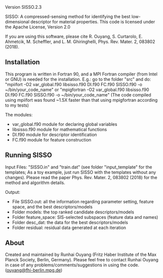 
Version SISSO.2.3

SISSO: A compressed-sensing method for identifying the best low-dimensional descriptor for material properties.
This code is licensed under the Apache License, Version 2.0

If you are using this software, please cite
R. Ouyang, S. Curtarolo, E. Ahmetcik, M. Scheffler, and L. M. Ghiringhelli, Phys. Rev. Mater. 2, 083802 (2018).


Installation
-------------
This program is written in Fortran 90, and a MPI Fortran compiler (from Intel or GNU) is needed for the installation.
E.g.: go to the folder "src" and do:
"mpiifort -O2 var_global.f90 libsisso.f90 DI.f90 FC.f90 SISSO.f90 -o ~/bin/your_code_name"
or
"mpigfortran -O2 var_global.f90 libsisso.f90 DI.f90 FC.f90 SISSO.f90 -o ~/bin/your_code_name"
(The code compiled using mpiifort was found ~1.5X faster than that using mpigfortran according to my tests)

The modules:
- var_global.f90 module for declaring global variables
- libsisso.f90   module for mathematical functions
- DI.f90         module for descriptor identification
- FC.f90         module for feature construction


Running SISSO
-------------
Input Files: "SISSO.in" and "train.dat"
(see folder "input_template" for the templates; As a toy example, just run SISSO with the templates without any changes).
Please read the paper Phys. Rev. Mater. 2, 083802 (2018) for the method and algorithm details.

Output:
- File SISSO.out: all the information regarding parameter setting, feature space, and the best descriptors/models
- Folder models: the top ranked candidate descriptors/models
- Folder feature_space: SIS-selected subspaces (feature data and names)
- Folder desc_dat: the data for the best descriptors/models
- Folder residual: residual data generated at each iteration


About
-------------
Created and maintained by Runhai Ouyang (Fritz Haber Institute of the Max Planck Society, Berlin, Germany).
Please feel free to contact Runhai Ouyang in case of any problems/comments/suggestions in using the code.
(ouyang@fhi-berlin.mpg.de)
